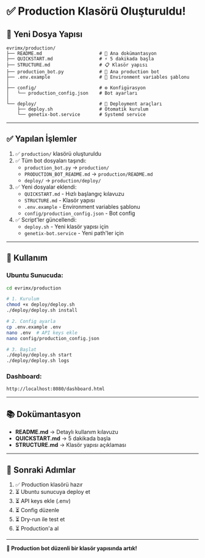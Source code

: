 # ✅ Production Klasörü Oluşturuldu!

## 📁 Yeni Dosya Yapısı

```
evrimx/production/
├── README.md                     # 📖 Ana dokümantasyon
├── QUICKSTART.md                 # ⚡ 5 dakikada başla
├── STRUCTURE.md                  # 📋 Klasör yapısı
├── production_bot.py             # 🤖 Ana production bot
├── .env.example                  # 🔐 Environment variables şablonu
│
├── config/                       # ⚙️ Konfigürasyon
│   └── production_config.json    # Bot ayarları
│
└── deploy/                       # 🚀 Deployment araçları
    ├── deploy.sh                 # Otomatik kurulum
    └── genetix-bot.service       # Systemd service
```

---

## ✅ Yapılan İşlemler

1. ✅ `production/` klasörü oluşturuldu
2. ✅ Tüm bot dosyaları taşındı:
   - `production_bot.py` → `production/`
   - `PRODUCTION_BOT_README.md` → `production/README.md`
   - `deploy/` → `production/deploy/`
3. ✅ Yeni dosyalar eklendi:
   - `QUICKSTART.md` - Hızlı başlangıç kılavuzu
   - `STRUCTURE.md` - Klasör yapısı
   - `.env.example` - Environment variables şablonu
   - `config/production_config.json` - Bot config
4. ✅ Script'ler güncellendi:
   - `deploy.sh` - Yeni klasör yapısı için
   - `genetix-bot.service` - Yeni path'ler için

---

## 🚀 Kullanım

### Ubuntu Sunucuda:

```bash
cd evrimx/production

# 1. Kurulum
chmod +x deploy/deploy.sh
./deploy/deploy.sh install

# 2. Config ayarla
cp .env.example .env
nano .env  # API keys ekle
nano config/production_config.json

# 3. Başlat
./deploy/deploy.sh start
./deploy/deploy.sh logs
```

### Dashboard:
```
http://localhost:8080/dashboard.html
```

---

## 📚 Dokümantasyon

- **README.md** → Detaylı kullanım kılavuzu
- **QUICKSTART.md** → 5 dakikada başla
- **STRUCTURE.md** → Klasör yapısı açıklaması

---

## 🎯 Sonraki Adımlar

1. ✅ Production klasörü hazır
2. ⏳ Ubuntu sunucuya deploy et
3. ⏳ API keys ekle (.env)
4. ⏳ Config düzenle
5. ⏳ Dry-run ile test et
6. ⏳ Production'a al

---

**🎉 Production bot düzenli bir klasör yapısında artık!**
